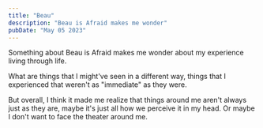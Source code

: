 ```yaml
---
title: "Beau"
description: "Beau is Afraid makes me wonder"
pubDate: "May 05 2023"
---
```


Something about Beau is Afraid makes me wonder about my experience living through life.

What are things that I might've seen in a different way, things that I experienced that weren't as "immediate" as they were.

But overall, I think it made me realize that things around me aren't always just as they are, maybe it's just all
how we perceive it in my head. Or maybe I don't want to face the theater around me.
